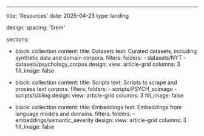 ---
title: 'Resources'
date: 2025-04-23
type: landing

design:
  spacing: '5rem'

sections:
  - block: collection
    content:
      title: Datasets
      text: Curated datasets, including synthetic data and domain corpora.
      filters:
        folders:
          - datasets/NYT
          - datasets/psychology_corpus
    design:
      view: article-grid
      columns: 3
      fill_image: false

  - block: collection
    content:
      title: Scripts
      text: Scripts to scrape and process text corpora.
      filters:
        folders:
          - scripts/PSYCH_scimago
          - scripts/sibling
    design:
      view: article-grid
      columns: 3
      fill_image: false

  - block: collection
    content:
      title: Embeddings
      text: Embeddings from language models and domains.
      filters:
        folders:
          - embeddings/semantic_severity
    design:
      view: article-grid
      columns: 3
      fill_image: false

